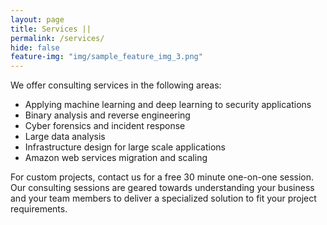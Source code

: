 ```yaml
---
layout: page
title: Services ||
permalink: /services/
hide: false
feature-img: "img/sample_feature_img_3.png"
---
```


We offer consulting services in the following areas:
-  Applying machine learning and deep learning to security applications
-  Binary analysis and reverse engineering
-  Cyber forensics and incident response
-  Large data analysis
-  Infrastructure design for large scale applications
-  Amazon web services migration and scaling

For custom projects, contact us for a free 30 minute one-on-one session. Our consulting sessions are geared towards understanding your business and your team members to deliver a specialized solution to fit your project requirements. 
